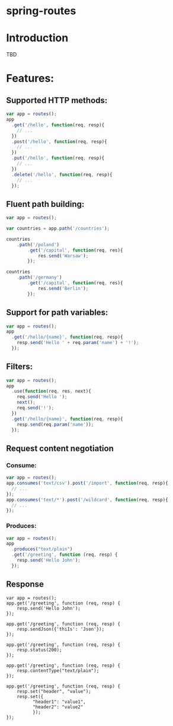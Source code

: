 spring-routes
=============
# Introduction
TBD
# Features:
## Supported HTTP methods:
```javascript
var app = routes();
app
  .get('/hello', function(req, resp){
    // ...
  })
  .post('/hello', function(req, resp){
    // ...
  })
  .put('/hello', function(req, resp){
    // ...
  })
  .delete('/hello', function(req, resp){
    // ...
  });
```
## Fluent path building:
```javascript
var app = routes();

var countries = app.path('/countries');

countries
	.path('/poland')
		.get('/capital', function(req, res){
			res.send('Warsaw');
		});

countries
	.path('/germany')
  		.get('/capital', function(req, res){
			res.send('Berlin');
		});	

```
## Support for path variables:
```javascript
var app = routes();
app
  .get('/hello/{name}', function(req, resp){
    resp.send('Hello ' + req.param('name') + '!');
  });  
```
## Filters:
```javascript
var app = routes();
app
  .use(function(req, res, next){
  	req.send('Hello ');
  	next();
  	req.send('!');
  })
  .get('/hello/{name}', function(req, resp){
    resp.send(req.param('name'));
  });
```
## Request content negotiation
### Consume:
```javascript
var app = routes();
app.consumes('text/csv').post('/import', function(req, resp){
  // ...
});
app.consumes('text/*').post('/wildcard', function(req, resp){
  // ...
});
```
### Produces:
```javascript
var app = routes();
app
  .produces("text/plain")
  .get('/greeting', function (req, resp) {
    resp.send('Hello John');
  });
```
## Response
```
var app = routes();
app.get('/greeting', function (req, resp) {
    resp.send('Hello John');
});

app.get('/greeting', function (req, resp) {
    resp.sendJson({'thiIs': 'Json'});
});

app.get('/greeting', function (req, resp) {
    resp.status(200);
});

app.get('/greeting', function (req, resp) {
    resp.contentType("text/plain");
});

app.get('/greeting', function (req, resp) {
    resp.set("header", "value");
    resp.set({
          "header1": "value1",
          "header2": "value2"
          });
});

```
